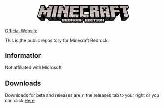 <center>
  <img width="300" alt="Minecraft Bedrock Edition Logo" src=Extra/logo.png>
</center>

[Official Website](https://minecraft.net)

This is the public repository for Minecraft Bedrock.
## Information
Not affiliated with Microsoft
## Downloads
Downloads for beta and releases are in the releases tab to your right or you can click [Here](https://github.com/PixelatedCheese1/MinecraftBedrock/releases/)
